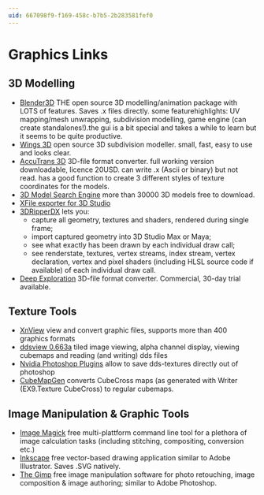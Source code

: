 ```yaml
---
uid: 667098f9-f169-458c-b7b5-2b283581fef0
---
```


# Graphics Links
## 3D Modelling
* <a href="http://www.blender3d.com" class="extURL" target="_blank">Blender3D</a> THE open source 3D modelling/animation package with LOTS of features. Saves .x files directly. some featurehighlights: UV mapping/mesh unwrapping, subdivision modelling, game engine (can create standalones!).the gui is a bit special and takes a while to learn but it seems to be quite productive.  
* <a href="http://www.wings3d.com" class="extURL" target="_blank">Wings 3D</a> open source 3D subdivision modeller. small, fast, easy to use and looks clear.  
* <a href="http://www.micromouse.ca/file_formats.html" class="extURL" target="_blank">AccuTrans 3D</a> 3D-file format converter. full working version downloadable, licence 20USD. can write .x (Ascii or binary) but not read. has a good function to create 3 different styles of texture coordinates for the models.  
* <a href="http://shape.cs.princeton.edu/search.html" class="extURL" target="_blank">3D Model Search Engine</a> more than 30000 3D models free to download.  
* <a href="http://www.andytather.co.uk/Panda/directxmax_downloads.aspx" class="extURL" target="_blank">XFile exporter for 3D Studio</a>  
* <a href="http://www.deep-shadows.com/hax/3DRipperDX.htm" class="extURL" target="_blank">3DRipperDX</a> lets you:  
  * capture all geometry, textures and shaders, rendered during single frame;  
  * import captured geometry into 3D Studio Max or Maya;  
  * see what exactly has been drawn by each individual draw call;  
  * see renderstate, textures, vertex streams, index stream, vertex declaration, vertex and pixel shaders (including HLSL source code if available) of each individual draw call.  
* <a href="http://www.righthemisphere.com/products/dexp/" class="extURL" target="_blank">Deep  Exploration</a> 3D-file format converter. Commercial, 30-day trial available.   

## Texture Tools
* <a href="http://www.xnview.com/en/" class="extURL" target="_blank">XnView</a> view and convert graphic files, supports more than 400 graphics formats  
* <a href="http://www.amnoid.de/ddsview/index.html" class="extURL" target="_blank">ddsview 0.663a</a> tiled image viewing, alpha channel display, viewing cubemaps and reading (and writing) dds files  
* <a href="http://developer.nvidia.com/object/photoshop_dds_plugins.html" class="extURL" target="_blank">Nvidia Photoshop Plugins</a> allow to save dds-textures directly out of photoshop  
* <a href="http://developer.amd.com/gpu/cubemapgen/pages/default.aspx" class="extURL" target="_blank">CubeMapGen</a> converts CubeCross maps (as generated with <span class="node">Writer (EX9.Texture CubeCross)</span> to regular cubemaps.  

## Image Manipulation & Graphic Tools
* <a href="http://www.imagemagick.org" class="extURL" target="_blank">Image Magick</a> free multi-plattform command line tool for a plethora of image calculation tasks (including stitching, compositing, conversion etc.)  
* <a href="http://www.inkscape.org/" class="extURL" target="_blank">Inkscape</a> free vector-based drawing application similar to Adobe Illustrator. Saves .SVG natively.  
* <a href="http://www.gimp.org/" class="extURL" target="_blank">The Gimp</a> free image manipulation software for photo retouching, image composition & image authoring; similar to Adobe Photoshop.